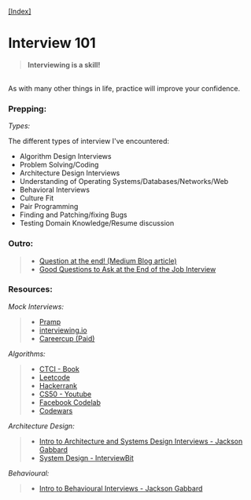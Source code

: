 [[Index]](https://github.com/anicksaha/algo-ds/blob/master/README.md)

# Interview 101

> __Interviewing is a skill!__
<br>
As with many other things in life, practice will improve your confidence.

### Prepping:

_Types:_

The different types of interview I've encountered:

- Algorithm Design Interviews
- Problem Solving/Coding
- Architecture Design Interviews
- Understanding of Operating Systems/Databases/Networks/Web
- Behavioral Interviews
- Culture Fit
- Pair Programming
- Finding and Patching/fixing Bugs
- Testing Domain Knowledge/Resume discussion

### Outro:
> - [Question at the end! (Medium Blog article)](https://medium.freecodecamp.org/vital-questions-to-ask-an-interviewer-bonus-question-at-the-end-264bc2caff8d)
> - [Good Questions to Ask at the End of the Job Interview](https://biginterview.com/blog/2011/08/best-questions-to-ask-end-interview.html)

### Resources:

_Mock Interviews:_
> - [Pramp](https://www.pramp.com/)
> - [interviewing.io](https://interviewing.io/)
> - [Careercup (Paid)](https://careercup.com/interview)

 _Algorithms:_
> - [CTCI - Book](https://www.amazon.com/Cracking-Coding-Interview-Programming-Questions/dp/0984782850/ref=sr_1_1?s=books&ie=UTF8&qid=1506042558&sr=1-1&keywords=cracking+the+code+interview)
> - [Leetcode](http://leetcode.com/)
> - [Hackerrank](https://www.hackerrank.com/)
> - [CS50 - Youtube](https://www.youtube.com/user/cs50tv)
> - [Facebook Codelab](https://codelab.interviewbit.com/)
> - [Codewars](https://www.codewars.com/)

_Architecture Design:_
> - [Intro to Architecture and Systems Design Interviews - Jackson Gabbard](https://www.youtube.com/watch?v=ZgdS0EUmn70)
> - [System Design - InterviewBit](https://www.interviewbit.com/courses/system-design/)

_Behavioural:_
> - [Intro to Behavioural Interviews - Jackson Gabbard](https://www.youtube.com/watch?v=PJKYqLP6MRE)




